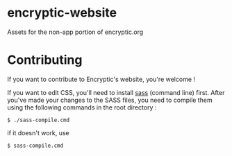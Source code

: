 # encryptic-website
Assets for the non-app portion of encryptic.org

# Contributing

If you want to contribute to Encryptic's website, you're welcome !

If you want to edit CSS, you'll need to install [sass](https://sass-lang.com/install) (command line) first. After you've made your changes to the SASS files, you need to compile them using the following commands in the root directory :

`$ ./sass-compile.cmd`

if it doesn't work, use

`$ sass-compile.cmd`
